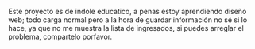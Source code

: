 Este proyecto es de indole educatico, a penas estoy aprendiendo diseño web; todo carga normal pero a la hora de guardar información no sé si lo hace, ya que no me muestra la lista de ingresados, si puedes arreglar el problema, compartelo porfavor.
